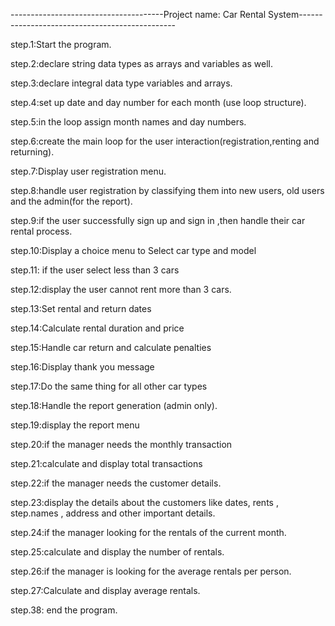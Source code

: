 --------------------------------------Project name: Car Rental System-----------------------------------------------





step.1:Start the program.

step.2:declare string data types as arrays and  variables as well.

step.3:declare integral data type variables and arrays.

 step.4:set up date and day number for each month (use loop structure).

 step.5:in the loop assign month names and day numbers.

 step.6:create the main loop for the user interaction(registration,renting and returning).

step.7:Display user registration menu.

step.8:handle user registration by classifying them into new users, old    users and the admin(for the report).

step.9:if the user successfully sign up and sign in ,then handle their car rental process.

step.10:Display a choice menu to Select car type and model

step.11: if the user select less than 3 cars

 step.12:display the user cannot rent more than 3 cars.

 step.13:Set rental and return dates

 step.14:Calculate rental duration and price

 step.15:Handle car return and calculate penalties

 step.16:Display thank you message

 step.17:Do the same thing for all other car types

 step.18:Handle the report generation (admin only).

 step.19:display the report menu

 step.20:if the manager needs the monthly transaction

 step.21:calculate and display total transactions

 step.22:if the manager needs the customer details.

 step.23:display the details about the customers like dates, rents , step.names , address and other important details.

 step.24:if the manager looking for the rentals of the current month.

 step.25:calculate and display the number of rentals.

 step.26:if the manager is looking for the average rentals per person.

 step.27:Calculate and display average rentals.
  
step.38: end the program.